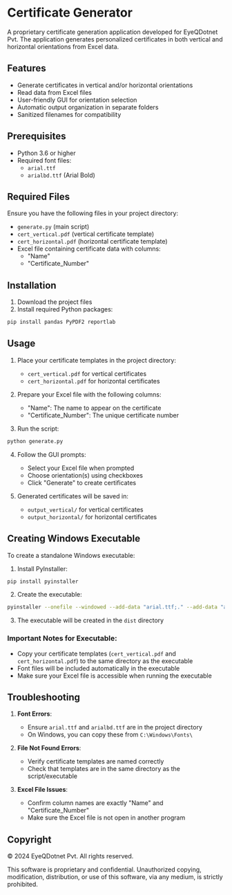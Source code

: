 # Certificate Generator

A proprietary certificate generation application developed for EyeQDotnet Pvt. The application generates personalized certificates in both vertical and horizontal orientations from Excel data.

## Features

- Generate certificates in vertical and/or horizontal orientations
- Read data from Excel files
- User-friendly GUI for orientation selection
- Automatic output organization in separate folders
- Sanitized filenames for compatibility

## Prerequisites

- Python 3.6 or higher
- Required font files:
  - `arial.ttf`
  - `arialbd.ttf` (Arial Bold)

## Required Files

Ensure you have the following files in your project directory:
- `generate.py` (main script)
- `cert_vertical.pdf` (vertical certificate template)
- `cert_horizontal.pdf` (horizontal certificate template)
- Excel file containing certificate data with columns:
  - "Name"
  - "Certificate_Number"

## Installation

1. Download the project files
2. Install required Python packages:
```bash
pip install pandas PyPDF2 reportlab
```

## Usage

1. Place your certificate templates in the project directory:
   - `cert_vertical.pdf` for vertical certificates
   - `cert_horizontal.pdf` for horizontal certificates

2. Prepare your Excel file with the following columns:
   - "Name": The name to appear on the certificate
   - "Certificate_Number": The unique certificate number

3. Run the script:
```bash
python generate.py
```

4. Follow the GUI prompts:
   - Select your Excel file when prompted
   - Choose orientation(s) using checkboxes
   - Click "Generate" to create certificates

5. Generated certificates will be saved in:
   - `output_vertical/` for vertical certificates
   - `output_horizontal/` for horizontal certificates

## Creating Windows Executable

To create a standalone Windows executable:

1. Install PyInstaller:
```bash
pip install pyinstaller
```

2. Create the executable:
```bash
pyinstaller --onefile --windowed --add-data "arial.ttf;." --add-data "arialbd.ttf;." generate.py
```

3. The executable will be created in the `dist` directory

### Important Notes for Executable:
- Copy your certificate templates (`cert_vertical.pdf` and `cert_horizontal.pdf`) to the same directory as the executable
- Font files will be included automatically in the executable
- Make sure your Excel file is accessible when running the executable

## Troubleshooting

1. **Font Errors**:
   - Ensure `arial.ttf` and `arialbd.ttf` are in the project directory
   - On Windows, you can copy these from `C:\Windows\Fonts\`

2. **File Not Found Errors**:
   - Verify certificate templates are named correctly
   - Check that templates are in the same directory as the script/executable

3. **Excel File Issues**:
   - Confirm column names are exactly "Name" and "Certificate_Number"
   - Make sure the Excel file is not open in another program

## Copyright

© 2024 EyeQDotnet Pvt. All rights reserved.

This software is proprietary and confidential. Unauthorized copying, modification, distribution, or use of this software, via any medium, is strictly prohibited. 